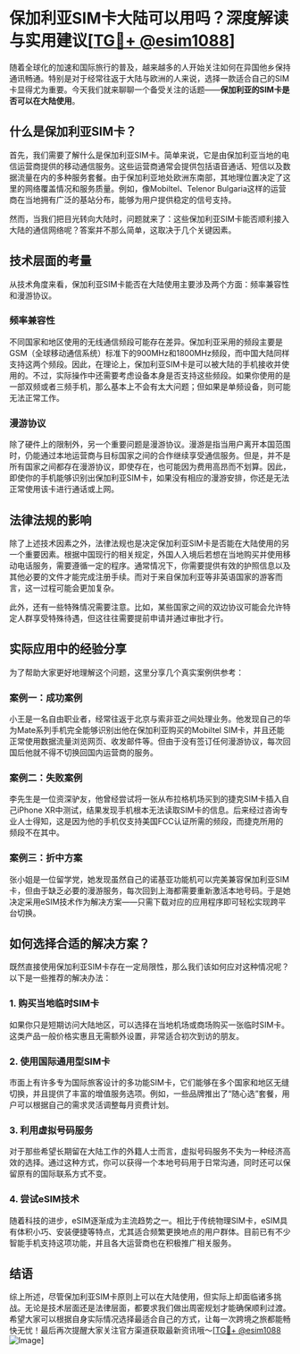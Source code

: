 # 保加利亚SIM卡大陆可以用吗？深度解读与实用建议[[TG💪+ @esim1088](https://t.me/s/esim1088)]

随着全球化的加速和国际旅行的普及，越来越多的人开始关注如何在异国他乡保持通讯畅通。特别是对于经常往返于大陆与欧洲的人来说，选择一款适合自己的SIM卡显得尤为重要。今天我们就来聊聊一个备受关注的话题——**保加利亚的SIM卡是否可以在大陆使用**。

## 什么是保加利亚SIM卡？

首先，我们需要了解什么是保加利亚SIM卡。简单来说，它是由保加利亚当地的电信运营商提供的移动通信服务。这些运营商通常会提供包括语音通话、短信以及数据流量在内的多种服务套餐。由于保加利亚地处欧洲东南部，其地理位置决定了这里的网络覆盖情况和服务质量。例如，像Mobiltel、Telenor Bulgaria这样的运营商在当地拥有广泛的基站分布，能够为用户提供稳定的信号支持。

然而，当我们把目光转向大陆时，问题就来了：这些保加利亚SIM卡能否顺利接入大陆的通信网络呢？答案并不那么简单，这取决于几个关键因素。

## 技术层面的考量

从技术角度来看，保加利亚SIM卡能否在大陆使用主要涉及两个方面：频率兼容性和漫游协议。

### 频率兼容性

不同国家和地区使用的无线通信频段可能存在差异。保加利亚采用的频段主要是GSM（全球移动通信系统）标准下的900MHz和1800MHz频段，而中国大陆同样支持这两个频段。因此，在理论上，保加利亚SIM卡是可以被大陆的手机接收并使用的。不过，实际操作中还需要考虑设备本身是否支持这些频段。如果你使用的是一部双频或者三频手机，那么基本上不会有太大问题；但如果是单频设备，则可能无法正常工作。

### 漫游协议

除了硬件上的限制外，另一个重要问题是漫游协议。漫游是指当用户离开本国范围时，仍能通过本地运营商与目标国家之间的合作继续享受通信服务。但是，并不是所有国家之间都存在漫游协议，即使存在，也可能因为费用高昂而不划算。因此，即使你的手机能够识别出保加利亚SIM卡，如果没有相应的漫游安排，你还是无法正常使用该卡进行通话或上网。

## 法律法规的影响

除了上述技术因素之外，法律法规也是决定保加利亚SIM卡是否能在大陆使用的另一个重要因素。根据中国现行的相关规定，外国人入境后若想在当地购买并使用移动电话服务，需要遵循一定的程序。通常情况下，你需要提供有效的护照信息以及其他必要的文件才能完成注册手续。而对于来自保加利亚等非英语国家的游客而言，这一过程可能会更加复杂。

此外，还有一些特殊情况需要注意。比如，某些国家之间的双边协议可能会允许特定人群享受特殊待遇，但这往往需要提前申请并通过审批才行。

## 实际应用中的经验分享

为了帮助大家更好地理解这个问题，这里分享几个真实案例供参考：

### 案例一：成功案例

小王是一名自由职业者，经常往返于北京与索非亚之间处理业务。他发现自己的华为Mate系列手机完全能够识别出他在保加利亚购买的Mobiltel SIM卡，并且还能正常使用数据流量浏览网页、收发邮件等。但由于没有签订任何漫游协议，每次回国后他就不得不切换回国内运营商的服务。

### 案例二：失败案例

李先生是一位资深驴友，他曾经尝试将一张从布拉格机场买到的捷克SIM卡插入自己iPhone XR中测试，结果发现手机根本无法读取SIM卡的信息。后来经过咨询专业人士得知，这是因为他的手机仅支持美国FCC认证所需的频段，而捷克所用的频段不在其中。

### 案例三：折中方案

张小姐是一位留学党，她发现虽然自己的诺基亚功能机可以完美兼容保加利亚SIM卡，但由于缺乏必要的漫游服务，每次回到上海都需要重新激活本地号码。于是她决定采用eSIM技术作为解决方案——只需下载对应的应用程序即可轻松实现跨平台切换。

## 如何选择合适的解决方案？

既然直接使用保加利亚SIM卡存在一定局限性，那么我们该如何应对这种情况呢？以下是一些推荐的解决办法：

### 1. 购买当地临时SIM卡

如果你只是短期访问大陆地区，可以选择在当地机场或商场购买一张临时SIM卡。这类产品一般价格实惠且无需额外设置，非常适合初次到访的朋友。

### 2. 使用国际通用型SIM卡

市面上有许多专为国际旅客设计的多功能SIM卡，它们能够在多个国家和地区无缝切换，并且提供了丰富的增值服务选项。例如，一些品牌推出了“随心选”套餐，用户可以根据自己的需求灵活调整每月资费计划。

### 3. 利用虚拟号码服务

对于那些希望长期留在大陆工作的外籍人士而言，虚拟号码服务不失为一种经济高效的选择。通过这种方式，你可以获得一个本地号码用于日常沟通，同时还可以保留原有的国际联系方式不变。

### 4. 尝试eSIM技术

随着科技的进步，eSIM逐渐成为主流趋势之一。相比于传统物理SIM卡，eSIM具有体积小巧、安装便捷等特点，尤其适合频繁更换地点的用户群体。目前已有不少智能手机支持这项功能，并且各大运营商也在积极推广相关服务。

## 结语

综上所述，尽管保加利亚SIM卡原则上可以在大陆使用，但实际上却面临诸多挑战。无论是技术层面还是法律层面，都要求我们做出周密规划才能确保顺利过渡。希望大家可以根据自身实际情况选择最适合自己的方式，让每一次跨境之旅都能畅快无忧！最后再次提醒大家关注官方渠道获取最新资讯哦～[[TG💪+ @esim1088](https://t.me/s/esim1088) ![Image](https://i.postimg.cc/4NQfJmqS/Snipaste-2025-05-13-00-14-12.png)]